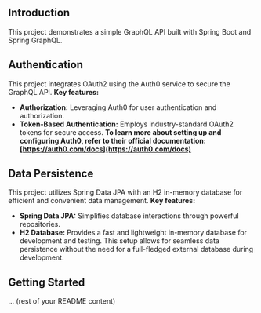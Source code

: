 ## Introduction
This project demonstrates a simple GraphQL API built with Spring Boot and Spring GraphQL. 

## Authentication
This project integrates OAuth2 using the Auth0 service to secure the GraphQL API. 
**Key features:**
* **Authorization:** Leveraging Auth0 for user authentication and authorization.
* **Token-Based Authentication:** Employs industry-standard OAuth2 tokens for secure access. 
**To learn more about setting up and configuring Auth0, refer to their official documentation: [https://auth0.com/docs](https://auth0.com/docs)** 

## Data Persistence
This project utilizes Spring Data JPA with an H2 in-memory database for efficient and convenient data management.
**Key features:**
* **Spring Data JPA:** Simplifies database interactions through powerful repositories.
* **H2 Database:** Provides a fast and lightweight in-memory database for development and testing.
This setup allows for seamless data persistence without the need for a full-fledged external database during development.
## Getting Started
... (rest of your README content)